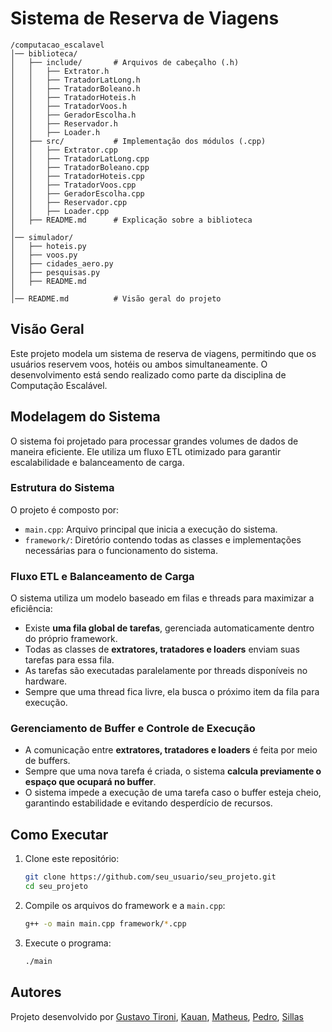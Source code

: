 # Sistema de Reserva de Viagens

```
/computacao_escalavel
│── biblioteca/
│   ├── include/       # Arquivos de cabeçalho (.h)
│   │   ├── Extrator.h
│   │   ├── TratadorLatLong.h
│   │   ├── TratadorBoleano.h
│   │   ├── TratadorHoteis.h
│   │   ├── TratadorVoos.h
│   │   ├── GeradorEscolha.h
│   │   ├── Reservador.h
│   │   ├── Loader.h
│   ├── src/           # Implementação dos módulos (.cpp)
│   │   ├── Extrator.cpp
│   │   ├── TratadorLatLong.cpp
│   │   ├── TratadorBoleano.cpp
│   │   ├── TratadorHoteis.cpp
│   │   ├── TratadorVoos.cpp
│   │   ├── GeradorEscolha.cpp
│   │   ├── Reservador.cpp
│   │   ├── Loader.cpp
│   ├── README.md      # Explicação sobre a biblioteca
│
│── simulador/
│   ├── hoteis.py
│   ├── voos.py
│   ├── cidades_aero.py
│   ├── pesquisas.py
│   ├── README.md
│
│── README.md          # Visão geral do projeto
```

## Visão Geral
Este projeto modela um sistema de reserva de viagens, permitindo que os usuários reservem voos, hotéis ou ambos simultaneamente. O desenvolvimento está sendo realizado como parte da disciplina de Computação Escalável.

## Modelagem do Sistema
O sistema foi projetado para processar grandes volumes de dados de maneira eficiente. Ele utiliza um fluxo ETL otimizado para garantir escalabilidade e balanceamento de carga.

### Estrutura do Sistema
O projeto é composto por:
- `main.cpp`: Arquivo principal que inicia a execução do sistema.
- `framework/`: Diretório contendo todas as classes e implementações necessárias para o funcionamento do sistema.

### Fluxo ETL e Balanceamento de Carga
O sistema utiliza um modelo baseado em filas e threads para maximizar a eficiência:
- Existe **uma fila global de tarefas**, gerenciada automaticamente dentro do próprio framework.
- Todas as classes de **extratores, tratadores e loaders** enviam suas tarefas para essa fila.
- As tarefas são executadas paralelamente por threads disponíveis no hardware.
- Sempre que uma thread fica livre, ela busca o próximo item da fila para execução.

### Gerenciamento de Buffer e Controle de Execução
- A comunicação entre **extratores, tratadores e loaders** é feita por meio de buffers.
- Sempre que uma nova tarefa é criada, o sistema **calcula previamente o espaço que ocupará no buffer**.
- O sistema impede a execução de uma tarefa caso o buffer esteja cheio, garantindo estabilidade e evitando desperdício de recursos.

## Como Executar
1. Clone este repositório:
   ```sh
   git clone https://github.com/seu_usuario/seu_projeto.git
   cd seu_projeto
   ```
2. Compile os arquivos do framework e a `main.cpp`:
   ```sh
   g++ -o main main.cpp framework/*.cpp
   ```
3. Execute o programa:
   ```sh
   ./main
   ```

## Autores
Projeto desenvolvido por [Gustavo Tironi](https://github.com/gtironi), [Kauan](), [Matheus](), [Pedro](), [Sillas]()

